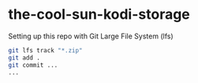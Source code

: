 # the-cool-sun-kodi-storage

Setting up this repo with Git Large File System (lfs)
```bash
git lfs track "*.zip"
git add .
git commit ...
...
```